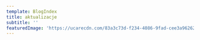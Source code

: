 ```yaml
---
template: BlogIndex
title: aktualizacje
subtitle: ''
featuredImage: 'https://ucarecdn.com/83a3c73d-f234-4086-9fad-cee3a9626230/'
---
```


